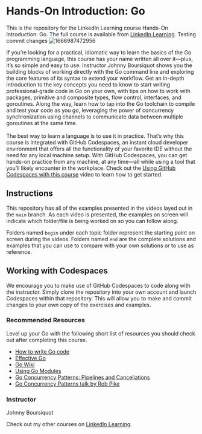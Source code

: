 # Hands-On Introduction: Go

This is the repository for the LinkedIn Learning course Hands-On Introduction: Go. The full course is available from [LinkedIn Learning][lil-course-url].
Testing commit changes
![1666987472956](https://user-images.githubusercontent.com/25848438/200744646-42fb8490-7394-4646-9771-62c602c9a77c.jpeg)

If you’re looking for a practical, idiomatic way to learn the basics of the Go programming language, this course has your name written all over it—plus, it’s so simple and easy to use. Instructor Johnny Boursiquot shows you the building blocks of working directly with the Go command line and exploring the core features of its syntax to extend your workflow. Get an in-depth introduction to the key concepts you need to know to start writing professional-grade code in Go on your own, with tips on how to work with packages, primitive and composite types, flow control, interfaces, and goroutines. Along the way, learn how to tap into the Go toolchain to compile and test your code as you go, leveraging the power of concurrency synchronization using channels to communicate data between multiple goroutines at the same time.<br><br>The best way to learn a language is to use it in practice. That’s why this course is integrated with GitHub Codespaces, an instant cloud developer environment that offers all the functionality of your favorite IDE without the need for any local machine setup. With GitHub Codespaces, you can get hands-on practice from any machine, at any time—all while using a tool that you’ll likely encounter in the workplace. Check out the [Using GitHub Codespaces with this course][gcs-video-url] video to learn how to get started.

## Instructions

This repository has all of the examples presented in the videos layed out in the `main` branch. As each video is presented, the examples on screen will indicate which folder/file is being worked on so you can follow along.

Folders named `begin` under each topic folder represent the starting point on screen during the videos. Folders named `end` are the complete solutions and examples that you can use to compare with your own solutions or to use as reference.

## Working with Codespaces

We encourage you to make use of GitHub Codespaces to code along with the instructor. Simply clone the repository into your own account and launch Codespaces within that repository. This will allow you to make and commit changes to your own copy of the exercises and examples.

### Recommended Resources

Level up your Go with the following short list of resources you should check out after completing this course.

- [How to write Go code](https://golang.org/doc/code.html)
- [Effective Go](https://golang.org/doc/effective_go.html)
- [Go Wiki](https://github.com/golang/go/wiki)
- [Using Go Modules](https://go.dev/blog/using-go-modules)
- [Go Concurrency Patterns: Pipelines and Cancellations](https://go.dev/blog/pipelines)
- [Go Concurrency Patterns talk by Rob Pike](https://www.youtube.com/watch?v=f6kdp27TYZs)

### Instructor

Johnny Boursiquot

Check out my other courses on [LinkedIn Learning](https://www.linkedin.com/learning/instructors/johnny-boursiquot?u=104).

[lil-course-url]: https://www.linkedin.com/learning/hands-on-introduction-go
[gcs-video-url]: https://www.linkedin.com/learning/hands-on-introduction-go/using-github-codespaces-with-this-course
